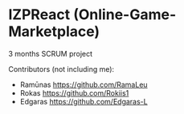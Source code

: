 # IZPReact (Online-Game-Marketplace)
3 months SCRUM project

Contributors (not including me): 
- Ramūnas https://github.com/RamaLeu
- Rokas https://github.com/Rokiis1
- Edgaras https://github.com/Edgaras-L

